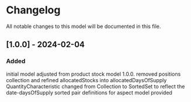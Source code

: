 # Changelog
All notable changes to this model will be documented in this file.

## [1.0.0] - 2024-02-04
### Added
initial model adjusted from product stock model 1.0.0.
removed positions collection and refined allocatedStocks into allocatedDaysOfSupply
QuantityCharacteristic changed from Collection to SortedSet to reflect the date-daysOfSupply sorted pair
definitions for aspect model provided
